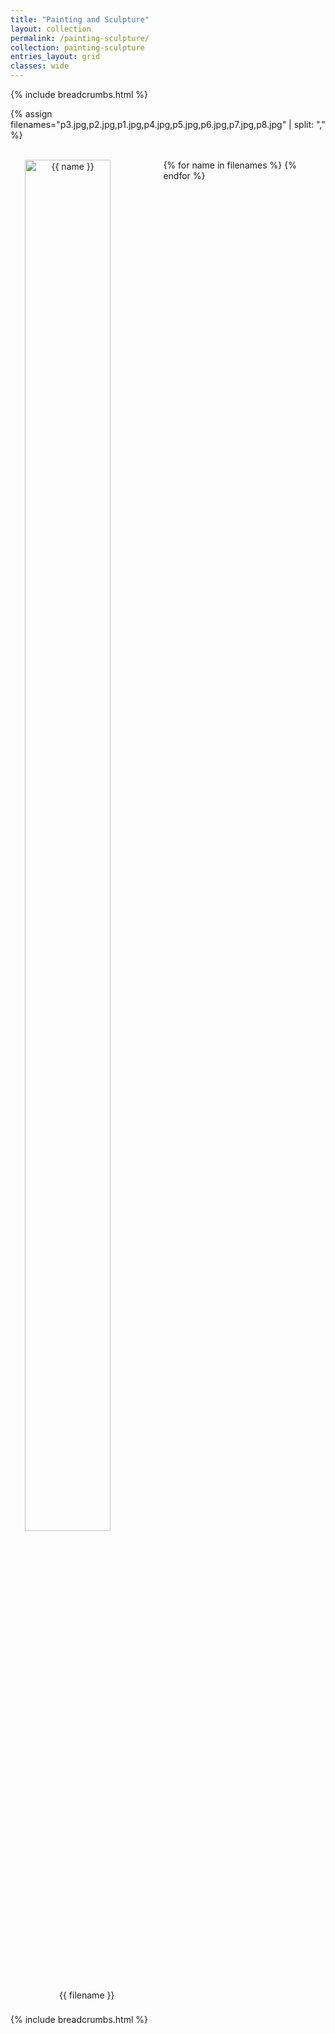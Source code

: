 ```yaml
---
title: "Painting and Sculpture"
layout: collection
permalink: /painting-sculpture/
collection: painting-sculpture 
entries_layout: grid
classes: wide
---
```


{% include breadcrumbs.html %}

<style>
   .image-gallery {overflow: auto; margin-left: -1%!important;}
  .image-gallery a {float: left; display: block; margin: 0 0 1% 1%; width: 48%; text-align: center; text-decoration: none!important;}
  .image-gallery a span {display: block; text-overflow: ellipsis; overflow: hidden; white-space: nowrap; padding: 3px 0;}
  .image-gallery a img {width: 75%; display: block;}
</style>
  
{% assign filenames="p3.jpg,p2.jpg,p1.jpg,p4.jpg,p5.jpg,p6.jpg,p7.jpg,p8.jpg" | split: "," %}
 
<div class ="image-gallery">
<br>	
 {% for name in filenames %}
     <a href="{{ site.imagesurl }}{{"painting-sculpture/"}}{{ name }}">
	 <img src="{{site.imagesurl}}{{"painting-sculpture/"}}{{ name }} " alt="{{ name }}"/>
   	 <span>{{ filename }}</span>
    </a>
 {% endfor %}
<br>
</div>

{% include breadcrumbs.html %}

